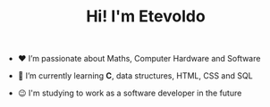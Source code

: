 <h1 align="center"> Hi! I'm Etevoldo </h1>
<br>

- ♥️ I’m passionate about Maths, Computer Hardware and Software

- 📖 I’m currently learning **C**, data structures, HTML, CSS and SQL

- 😉 I'm studying to work as a software developer in the future

<!---
Etevoldo/Etevoldo is a ✨ special ✨ repository because its `README.md` (this file) appears on your GitHub profile.
You can click the Preview link to take a look at your changes.
--->
